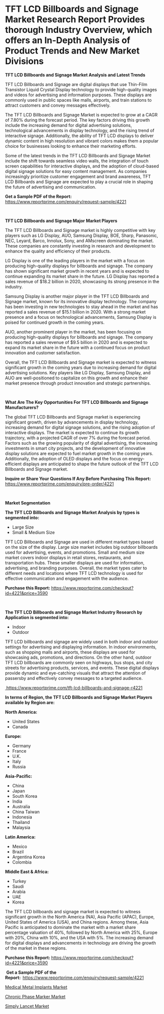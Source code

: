 <p><h1>TFT LCD Billboards and Signage Market Research Report Provides thorough Industry Overview, which offers an In-Depth Analysis of Product Trends and New Market Divisions</h1></p><p><strong>TFT LCD Billboards and Signage Market Analysis and Latest Trends</strong></p>
<p><p>TFT LCD Billboards and Signage are digital displays that use Thin-Film Transistor Liquid Crystal Display technology to provide high-quality images and videos for advertising and information purposes. These displays are commonly used in public spaces like malls, airports, and train stations to attract customers and convey messages effectively.</p><p>The TFT LCD Billboards and Signage Market is expected to grow at a CAGR of 7.80% during the forecast period. The key factors driving this growth include the increasing demand for digital advertising solutions, technological advancements in display technology, and the rising trend of interactive signage. Additionally, the ability of TFT LCD displays to deliver dynamic content in high resolution and vibrant colors makes them a popular choice for businesses looking to enhance their marketing efforts.</p><p>Some of the latest trends in the TFT LCD Billboards and Signage Market include the shift towards seamless video walls, the integration of touch screen capabilities for interactive displays, and the adoption of cloud-based digital signage solutions for easy content management. As companies increasingly prioritize customer engagement and brand awareness, TFT LCD Billboards and Signage are expected to play a crucial role in shaping the future of advertising and communication.</p></p>
<p><strong>Get a Sample PDF of the Report:&nbsp;</strong> <a href="https://www.reportprime.com/enquiry/request-sample/4221">https://www.reportprime.com/enquiry/request-sample/4221</a></p>
<p>&nbsp;</p>
<p><strong>TFT LCD Billboards and Signage Major Market Players</strong></p>
<p><p>The TFT LCD Billboards and Signage market is highly competitive with key players such as LG Display, AUO, Samsung Display, BOE, Sharp, Panasonic, NEC, Leyard, Barco, Innolux, Sony, and AMscreen dominating the market. These companies are constantly investing in research and development to enhance the quality and efficiency of their products. </p><p>LG Display is one of the leading players in the market with a focus on producing high-quality displays for billboards and signage. The company has shown significant market growth in recent years and is expected to continue expanding its market share in the future. LG Display has reported a sales revenue of $18.2 billion in 2020, showcasing its strong presence in the industry.</p><p>Samsung Display is another major player in the TFT LCD Billboards and Signage market, known for its innovative display technology. The company has been investing in new technologies to stay ahead in the market and has reported a sales revenue of $15.1 billion in 2020. With a strong market presence and a focus on technological advancements, Samsung Display is poised for continued growth in the coming years.</p><p>AUO, another prominent player in the market, has been focusing on producing high-quality displays for billboards and signage. The company has reported a sales revenue of $9.5 billion in 2020 and is expected to expand its market share in the future with a continued focus on product innovation and customer satisfaction.</p><p>Overall, the TFT LCD Billboards and Signage market is expected to witness significant growth in the coming years due to increasing demand for digital advertising solutions. Key players like LG Display, Samsung Display, and AUO are well-positioned to capitalize on this growth and enhance their market presence through product innovation and strategic partnerships.</p></p>
<p>&nbsp;</p>
<p><strong>What Are The Key Opportunities For TFT LCD Billboards and Signage Manufacturers?</strong></p>
<p><p>The global TFT LCD Billboards and Signage market is experiencing significant growth, driven by advancements in display technology, increasing demand for digital signage solutions, and the rising adoption of interactive displays. The market is expected to continue its growth trajectory, with a projected CAGR of over 7% during the forecast period. Factors such as the growing popularity of digital advertising, the increasing investments in smart city projects, and the development of innovative display solutions are expected to fuel market growth in the coming years. Additionally, the adoption of OLED displays and the focus on energy-efficient displays are anticipated to shape the future outlook of the TFT LCD Billboards and Signage market.</p></p>
<p><strong>Inquire or Share Your Questions If Any Before Purchasing This Report:</strong> <a href="https://www.reportprime.com/enquiry/pre-order/4221">https://www.reportprime.com/enquiry/pre-order/4221</a></p>
<p>&nbsp;</p>
<p><strong>Market Segmentation</strong></p>
<p><strong>The TFT LCD Billboards and Signage Market Analysis by types is segmented into:</strong></p>
<p><ul><li>Large Size</li><li>Small & Medium Size</li></ul></p>
<p><p>TFT LCD Billboards and Signage are used in different market types based on the size of the display. Large size market includes big outdoor billboards used for advertising, events, and promotions. Small and medium size market covers indoor displays in retail stores, restaurants, and transportation hubs. These smaller displays are used for information, advertising, and branding purposes. Overall, the market types cater to different needs and locations where TFT LCD technology is used for effective communication and engagement with the audience.</p></p>
<p><strong>Purchase this Report:&nbsp;</strong><a href="https://www.reportprime.com/checkout?id=4221&price=3590">https://www.reportprime.com/checkout?id=4221&price=3590</a></p>
<p>&nbsp;</p>
<p><strong>The TFT LCD Billboards and Signage Market Industry Research by Application is segmented into:</strong></p>
<p><ul><li>Indoor</li><li>Outdoor</li></ul></p>
<p><p>TFT LCD billboards and signage are widely used in both indoor and outdoor settings for advertising and displaying information. In indoor environments, such as shopping malls and airports, these displays are used for showcasing ads, promotions, and directions. On the other hand, outdoor TFT LCD billboards are commonly seen on highways, bus stops, and city streets for advertising products, services, and events. These digital displays provide dynamic and eye-catching visuals that attract the attention of passersby and effectively convey messages to a targeted audience.</p></p>
<p><a href="https://www.reportprime.com/tft-lcd-billboards-and-signage-r4221">&nbsp;https://www.reportprime.com/tft-lcd-billboards-and-signage-r4221</a></p>
<p><strong>In terms of Region, the TFT LCD Billboards and Signage Market Players available by Region are:</strong></p>
<p>
    <p> <strong> North America: </strong>
        <ul>
            <li>United States</li>
            <li>Canada</li>
        </ul>
        </p> 
    <p> <strong> Europe: </strong>
        <ul>
            <li>Germany</li>
            <li>France</li>
            <li>U.K.</li>
            <li>Italy</li>
            <li>Russia</li>
        </ul>
        </p> 
    <p> <strong> Asia-Pacific: </strong>
        <ul>
            <li>China</li>
            <li>Japan</li>
            <li>South Korea</li>
            <li>India</li>
            <li>Australia</li>
            <li>China Taiwan</li>
            <li>Indonesia</li>
            <li>Thailand</li>
            <li>Malaysia</li>
        </ul>
        </p> 
    <p> <strong> Latin America: </strong>
        <ul>
            <li>Mexico</li>
            <li>Brazil</li>
            <li>Argentina Korea</li>
            <li>Colombia</li>
        </ul>
        </p> 
    <p> <strong> Middle East & Africa: </strong>
        <ul>
            <li>Turkey</li>
            <li>Saudi</li>
            <li>Arabia</li>
            <li>UAE</li>
            <li>Korea</li>
        </ul>
    </p>
    </p>
<p><p>The TFT LCD billboards and signage market is expected to witness significant growth in the North America (NA), Asia Pacific (APAC), Europe, United States of America (USA), and China regions. Among these, Asia Pacific is anticipated to dominate the market with a market share percentage valuation of 40%, followed by North America with 25%, Europe with 20%, China with 10%, and the USA with 5%. The increasing demand for digital displays and advancements in technology are driving the growth of the market in these regions.</p></p>
<p><strong>Purchase this Report: </strong><a href="https://www.reportprime.com/checkout?id=4221&price=3590">https://www.reportprime.com/checkout?id=4221&price=3590</a></p>
<p>&nbsp;<strong>Get a Sample PDF of the Report:&nbsp;&nbsp;</strong><a href="https://www.reportprime.com/enquiry/request-sample/4221">https://www.reportprime.com/enquiry/request-sample/4221</a></p>
<p><strong></strong></p>
<p><p><a href="https://issuu.com/reportprime-2/docs/medical-metal-implants-market-size-2030.pptx">Medical Metal Implants Market</a></p><p><a href="https://issuu.com/reportprime-2/docs/chronic-phase-marker-market-size-2030.pptx">Chronic Phase Marker Market</a></p><p><a href="https://issuu.com/reportprime-2/docs/simply-lancet-market-size-2030.pptx">Simply Lancet Market</a></p></p>